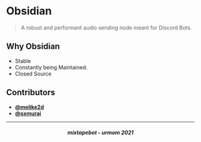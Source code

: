 # Obsidian

> A robust and performant audio sending node meant for Discord Bots.

## Why Obsidian

- Stable
- Constantly being Maintained.
- Closed Source

## Contributors

- **[@melike2d](https://github.com/melike2d)**
- **[@sxmurai](https://github.com/sxmurai)**

---

<h5 align="center">mixtapebot - urmom 2021</h5>
